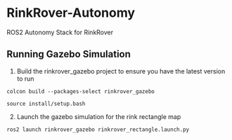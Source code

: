 # RinkRover-Autonomy
ROS2 Autonomy Stack for RinkRover

## Running Gazebo Simulation
1. Build the rinkrover_gazebo project to ensure you have the latest version to run
```
colcon build --packages-select rinkrover_gazebo

source install/setup.bash
```

2. Launch the gazebo simulation for the rink rectangle map
```
ros2 launch rinkrover_gazebo rinkrover_rectangle.launch.py
```